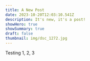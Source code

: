 ```yaml
---
title: A New Post
date: 2023-10-20T12:03:10.541Z
description: It's new, it's a post!
showHero: true
showSummary: true
draft: false
thumbnail: img/dsc_1272.jpg
---
```


Testing 1, 2, 3
